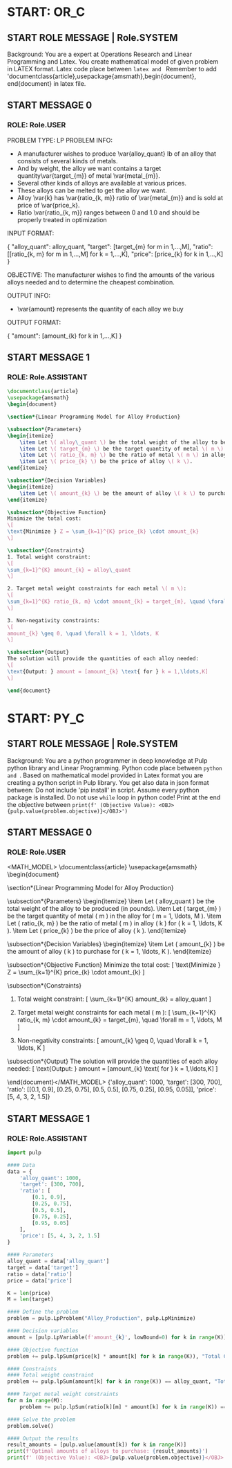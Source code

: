 # START: OR_C 
## START ROLE MESSAGE | Role.SYSTEM 
Background: You are a expert at Operations Research and Linear Programming and Latex. You create mathematical model of given problem in LATEX format. Latex code place between ```latex and ``` Remember to add 'documentclass{article},usepackage{amsmath},begin{document}, end{document} in latex file. 
## START MESSAGE 0 
### ROLE: Role.USER
<DESCRIPTION>
PROBLEM TYPE: LP
PROBLEM INFO:

- A manufacturer wishes to produce \var{alloy_quant} lb of an alloy that consists of several kinds of metals.
- And by weight, the alloy we want contains a target quantity\var{target_{m}} of metal \var{metal_{m}}.
- Several other kinds of alloys are available at various prices. 
- These alloys can be melted to get the alloy we want.
- Alloy \var{k} has \var{ratio_{k, m}} ratio of \var{metal_{m}} and is sold at price of \var{price_k}.
- Ratio \var{ratio_{k, m}} ranges between 0 and 1.0 and should be properly treated in optimization

INPUT FORMAT:

{
	"alloy_quant": alloy_quant,
	"target": [target_{m} for m in 1,...,M],
	"ratio": [[ratio_{k, m} for m in 1,...,M] for k = 1,...,K],
	"price": [price_{k} for k in 1,...,K]
}

OBJECTIVE: The manufacturer wishes to find the amounts of the various alloys needed and to determine the cheapest combination.

OUTPUT INFO:

- \var{amount} represents the quantity of each alloy we buy

OUTPUT FORMAT:

{
	"amount": [amount_{k} for k in 1,...,K]
}
</DESCRIPTION>


## START MESSAGE 1 
### ROLE: Role.ASSISTANT
```latex
\documentclass{article}
\usepackage{amsmath}
\begin{document}

\section*{Linear Programming Model for Alloy Production}

\subsection*{Parameters}
\begin{itemize}
    \item Let \( alloy\_quant \) be the total weight of the alloy to be produced (in pounds).
    \item Let \( target_{m} \) be the target quantity of metal \( m \) in the alloy for \( m = 1, \ldots, M \).
    \item Let \( ratio_{k, m} \) be the ratio of metal \( m \) in alloy \( k \) for \( k = 1, \ldots, K \).
    \item Let \( price_{k} \) be the price of alloy \( k \).
\end{itemize}

\subsection*{Decision Variables}
\begin{itemize}
    \item Let \( amount_{k} \) be the amount of alloy \( k \) to purchase for \( k = 1, \ldots, K \).
\end{itemize}

\subsection*{Objective Function}
Minimize the total cost:
\[
\text{Minimize } Z = \sum_{k=1}^{K} price_{k} \cdot amount_{k}
\]

\subsection*{Constraints}
1. Total weight constraint:
\[
\sum_{k=1}^{K} amount_{k} = alloy\_quant
\]

2. Target metal weight constraints for each metal \( m \):
\[
\sum_{k=1}^{K} ratio_{k, m} \cdot amount_{k} = target_{m}, \quad \forall m = 1, \ldots, M
\]

3. Non-negativity constraints:
\[
amount_{k} \geq 0, \quad \forall k = 1, \ldots, K
\]

\subsection*{Output}
The solution will provide the quantities of each alloy needed:
\[
\text{Output: } amount = [amount_{k} \text{ for } k = 1,\ldots,K]
\]

\end{document}
```

# START: PY_C 
## START ROLE MESSAGE | Role.SYSTEM 
Background: You are a python programmer in deep knowledge at Pulp python library and Linear Programming. Python code place between ```python and ```. Based on mathematical model provided in Latex format you are creating a python script in Pulp library. You get also data in json format between: <DATA></DATA> Do not include 'pip install' in script. Assume every python package is installed. Do not use `while` loop in python code! Print at the end the objective between <OBJ></OBJ> `print(f' (Objective Value): <OBJ>{pulp.value(problem.objective)}</OBJ>')` 
## START MESSAGE 0 
### ROLE: Role.USER
<MATH_MODEL>
\documentclass{article}
\usepackage{amsmath}
\begin{document}

\section*{Linear Programming Model for Alloy Production}

\subsection*{Parameters}
\begin{itemize}
    \item Let \( alloy\_quant \) be the total weight of the alloy to be produced (in pounds).
    \item Let \( target_{m} \) be the target quantity of metal \( m \) in the alloy for \( m = 1, \ldots, M \).
    \item Let \( ratio_{k, m} \) be the ratio of metal \( m \) in alloy \( k \) for \( k = 1, \ldots, K \).
    \item Let \( price_{k} \) be the price of alloy \( k \).
\end{itemize}

\subsection*{Decision Variables}
\begin{itemize}
    \item Let \( amount_{k} \) be the amount of alloy \( k \) to purchase for \( k = 1, \ldots, K \).
\end{itemize}

\subsection*{Objective Function}
Minimize the total cost:
\[
\text{Minimize } Z = \sum_{k=1}^{K} price_{k} \cdot amount_{k}
\]

\subsection*{Constraints}
1. Total weight constraint:
\[
\sum_{k=1}^{K} amount_{k} = alloy\_quant
\]

2. Target metal weight constraints for each metal \( m \):
\[
\sum_{k=1}^{K} ratio_{k, m} \cdot amount_{k} = target_{m}, \quad \forall m = 1, \ldots, M
\]

3. Non-negativity constraints:
\[
amount_{k} \geq 0, \quad \forall k = 1, \ldots, K
\]

\subsection*{Output}
The solution will provide the quantities of each alloy needed:
\[
\text{Output: } amount = [amount_{k} \text{ for } k = 1,\ldots,K]
\]

\end{document}</MATH_MODEL>
<DATA>
{'alloy_quant': 1000, 'target': [300, 700], 'ratio': [[0.1, 0.9], [0.25, 0.75], [0.5, 0.5], [0.75, 0.25], [0.95, 0.05]], 'price': [5, 4, 3, 2, 1.5]}</DATA>


## START MESSAGE 1 
### ROLE: Role.ASSISTANT
```python
import pulp

#### Data
data = {
    'alloy_quant': 1000,
    'target': [300, 700],
    'ratio': [
        [0.1, 0.9],
        [0.25, 0.75],
        [0.5, 0.5],
        [0.75, 0.25],
        [0.95, 0.05]
    ],
    'price': [5, 4, 3, 2, 1.5]
}

#### Parameters
alloy_quant = data['alloy_quant']
target = data['target']
ratio = data['ratio']
price = data['price']

K = len(price)
M = len(target)

#### Define the problem
problem = pulp.LpProblem("Alloy_Production", pulp.LpMinimize)

#### Decision variables
amount = [pulp.LpVariable(f'amount_{k}', lowBound=0) for k in range(K)]

#### Objective function
problem += pulp.lpSum(price[k] * amount[k] for k in range(K)), "Total Cost"

#### Constraints
#### Total weight constraint
problem += pulp.lpSum(amount[k] for k in range(K)) == alloy_quant, "Total_Weight"

#### Target metal weight constraints
for m in range(M):
    problem += pulp.lpSum(ratio[k][m] * amount[k] for k in range(K)) == target[m], f"Target_Metal_{m+1}"

#### Solve the problem
problem.solve()

#### Output the results
result_amounts = [pulp.value(amount[k]) for k in range(K)]
print(f'Optimal amounts of alloys to purchase: {result_amounts}')
print(f' (Objective Value): <OBJ>{pulp.value(problem.objective)}</OBJ>')
```


